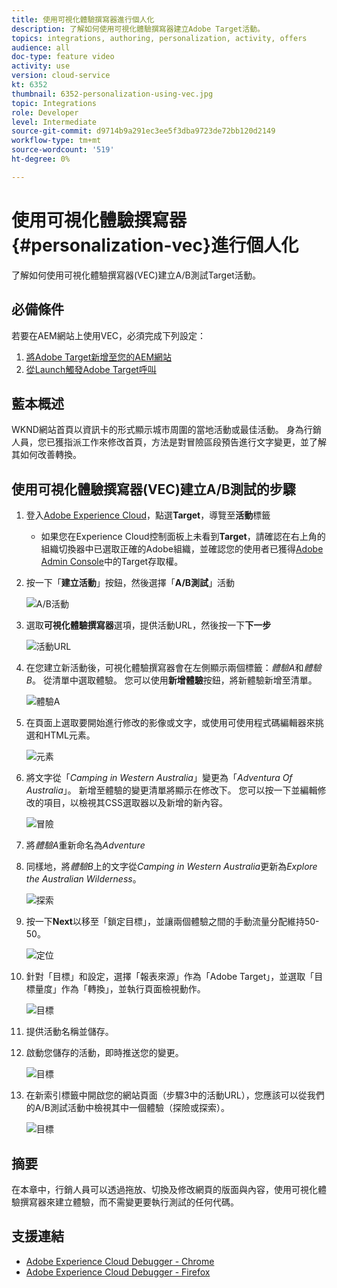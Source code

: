 ```yaml
---
title: 使用可視化體驗撰寫器進行個人化
description: 了解如何使用可視化體驗撰寫器建立Adobe Target活動。
topics: integrations, authoring, personalization, activity, offers
audience: all
doc-type: feature video
activity: use
version: cloud-service
kt: 6352
thumbnail: 6352-personalization-using-vec.jpg
topic: Integrations
role: Developer
level: Intermediate
source-git-commit: d9714b9a291ec3ee5f3dba9723de72bb120d2149
workflow-type: tm+mt
source-wordcount: '519'
ht-degree: 0%

---
```



# 使用可視化體驗撰寫器{#personalization-vec}進行個人化

了解如何使用可視化體驗撰寫器(VEC)建立A/B測試Target活動。

## 必備條件

若要在AEM網站上使用VEC，必須完成下列設定：

1. [將Adobe Target新增至您的AEM網站](./add-target-launch-extension.md)
1. [從Launch觸發Adobe Target呼叫](./load-and-fire-target.md)

## 藍本概述

WKND網站首頁以資訊卡的形式顯示城市周圍的當地活動或最佳活動。 身為行銷人員，您已獲指派工作來修改首頁，方法是對冒險區段預告進行文字變更，並了解其如何改善轉換。

## 使用可視化體驗撰寫器(VEC)建立A/B測試的步驟

1. 登入[Adobe Experience Cloud](https://experience.adobe.com/)，點選&#x200B;__Target__，導覽至&#x200B;__活動__&#x200B;標籤

   + 如果您在Experience Cloud控制面板上未看到&#x200B;__Target__，請確認在右上角的組織切換器中已選取正確的Adobe組織，並確認您的使用者已獲得[Adobe Admin Console](https://adminconsole.adobe.com/)中的Target存取權。

1. 按一下「**建立活動**」按鈕，然後選擇「**A/B測試**」活動

   ![A/B活動](assets/ab-target-activity.png)

1. 選取&#x200B;**可視化體驗撰寫器**&#x200B;選項，提供活動URL，然後按一下&#x200B;**下一步**

   ![活動URL](assets/ab-test-url.png)

1. 在您建立新活動後，可視化體驗撰寫器會在左側顯示兩個標籤：*體驗A*&#x200B;和&#x200B;*體驗B*。 從清單中選取體驗。 您可以使用&#x200B;**新增體驗**&#x200B;按鈕，將新體驗新增至清單。

   ![體驗A](assets/experience.png)

1. 在頁面上選取要開始進行修改的影像或文字，或使用可使用程式碼編輯器來挑選和HTML元素。

   ![元素](assets/select-element.png)

1. 將文字從「*Camping in Western Australia*」變更為「*Adventura Of Australia*」。 新增至體驗的變更清單將顯示在修改下。 您可以按一下並編輯修改的項目，以檢視其CSS選取器以及新增的新內容。

   ![冒險](assets/adventures.png)

1. 將&#x200B;*體驗A*&#x200B;重新命名為&#x200B;*Adventure*
1. 同樣地，將&#x200B;*體驗B*&#x200B;上的文字從&#x200B;*Camping in Western Australia*&#x200B;更新為&#x200B;*Explore the Australian Wilderness*。

   ![探索](assets/explore.png)

1. 按一下&#x200B;**Next**&#x200B;以移至「鎖定目標」，並讓兩個體驗之間的手動流量分配維持50-50。

   ![定位](assets/targeting.png)

1. 針對「目標」和設定，選擇「報表來源」作為「Adobe Target」，並選取「目標量度」作為「轉換」，並執行頁面檢視動作。

   ![目標](assets/goals.png)

1. 提供活動名稱並儲存。
1. 啟動您儲存的活動，即時推送您的變更。

   ![目標](assets/activate.png)

1. 在新索引標籤中開啟您的網站頁面（步驟3中的活動URL），您應該可以從我們的A/B測試活動中檢視其中一個體驗（探險或探索）。

   ![目標](assets/publish.png)

## 摘要

在本章中，行銷人員可以透過拖放、切換及修改網頁的版面與內容，使用可視化體驗撰寫器來建立體驗，而不需變更要執行測試的任何代碼。

## 支援連結

+ [Adobe Experience Cloud Debugger - Chrome](https://chrome.google.com/webstore/detail/adobe-experience-cloud-de/ocdmogmohccmeicdhlhhgepeaijenapj)
+ [Adobe Experience Cloud Debugger - Firefox](https://addons.mozilla.org/en-US/firefox/addon/adobe-experience-platform-dbg/)
